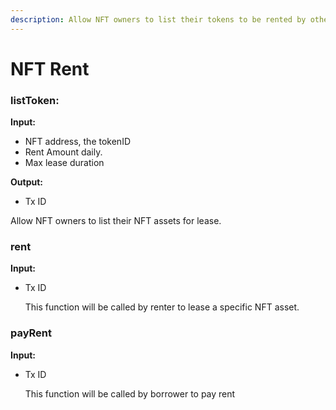 ```yaml
---
description: Allow NFT owners to list their tokens to be rented by other users.
---
```


# NFT Rent

### **listToken:**

**Input:** 

* NFT address, the tokenID
* Rent Amount daily. 
* Max lease duration

**Output:**

* Tx ID

Allow NFT owners to list their NFT assets for lease. 

### rent

**Input:** 

* Tx ID

  This function will be called by renter to lease a specific NFT asset.

### payRent

**Input:** 

* Tx ID

  This function will be called by borrower to pay rent


